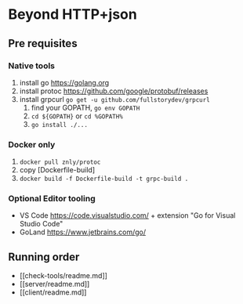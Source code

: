 # Beyond HTTP+json

## Pre requisites

### Native tools

1. install go https://golang.org
1. install protoc https://github.com/google/protobuf/releases
1. install grpcurl `go get -u github.com/fullstorydev/grpcurl`
    1. find your GOPATH, `go env GOPATH`
    1. `cd ${GOPATH}` or `cd %GOPATH%`
    1. `go install ./...`

### Docker only

1. `docker pull znly/protoc`
1. copy [Dockerfile-build]
1. `docker build -f Dockerfile-build -t grpc-build .`

### Optional Editor tooling

- VS Code https://code.visualstudio.com/ + extension "Go for Visual Studio Code"
- GoLand https://www.jetbrains.com/go/

## Running order

- [[check-tools/readme.md]]
- [[server/readme.md]]
- [[client/readme.md]]
